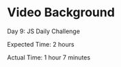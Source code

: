 # Video Background

Day 9: JS Daily Challenge

Expected Time: 2 hours

Actual Time: 1 hour 7 minutes
